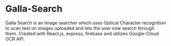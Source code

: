 # Galla-Search
Galla Search is an Image searcher which uses Optical Character recognition to scan text on images uploaded and lets the user now search through them. Created with React.js, express, firebase and utilizes Google-Cloud OCR API.
